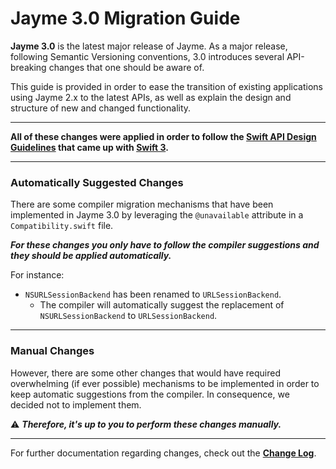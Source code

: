 # Jayme 3.0 Migration Guide

**Jayme 3.0** is the latest major release of Jayme. As a major release, following Semantic Versioning conventions, 3.0 introduces several API-breaking changes that one should be aware of.

This guide is provided in order to ease the transition of existing applications using Jayme 2.x to the latest APIs, as well as explain the design and structure of new and changed functionality.

---

**All of these changes were applied in order to follow the [Swift API Design Guidelines](https://swift.org/documentation/api-design-guidelines/) that came up with [Swift 3](https://apple.github.io/swift-evolution/).**

---

### Automatically Suggested Changes

There are some compiler migration mechanisms that have been implemented in Jayme 3.0 by leveraging the `@unavailable` attribute in a `Compatibility.swift` file.

***For these changes you only have to follow the compiler suggestions and they should be applied automatically.***

For instance:

* `NSURLSessionBackend` has been renamed to `URLSessionBackend`. 
  * The compiler will automatically suggest the replacement of `NSURLSessionBackend` to `URLSessionBackend`.

---

### Manual Changes

However, there are some other changes that would have required overwhelming (if ever possible) mechanisms to be implemented in order to keep automatic suggestions from the compiler. In consequence, we decided not to implement them.

⚠️ ***Therefore, it's up to you to perform these changes manually.***

---

For further documentation regarding changes, check out the **[Change Log](../Changelog.md)**.
